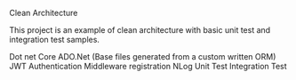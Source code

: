 Clean Architecture 

This project is an example of clean architecture with basic unit test and integration test samples.

Dot net Core
ADO.Net (Base files generated from a custom written ORM)
JWT Authentication
Middleware registration
NLog
Unit Test
Integration Test


